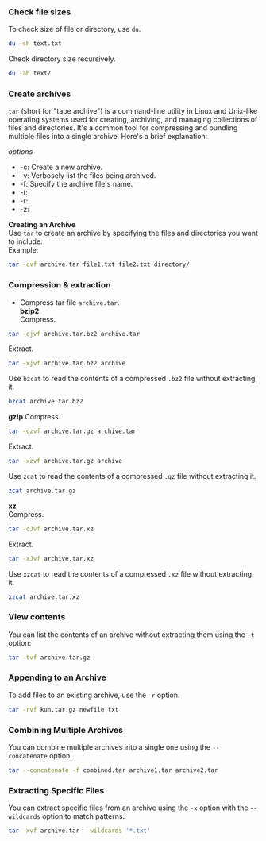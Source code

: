### Check file sizes
To check size of file or directory, use `du`.
```sh
du -sh text.txt
```

Check directory size recursively.
```sh
du -ah text/
```
### Create archives  
`tar` (short for "tape archive") is a command-line utility in Linux and Unix-like operating systems used for creating, archiving, and managing collections of files and directories. It's a common tool for compressing and bundling multiple files into a single archive. Here's a brief explanation:

*options*  
- -c: Create a new archive.
- -v: Verbosely list the files being archived.
- -f: Specify the archive file's name.
- -t:
- -r:
- -z: 

**Creating an Archive**  
Use `tar` to create an archive by specifying the files and directories you want to include.  
Example:  
```sh
tar -cvf archive.tar file1.txt file2.txt directory/
```


### Compression & extraction  
- Compress tar file `archive.tar`.  
**bzip2**  
Compress.  
```sh
tar -cjvf archive.tar.bz2 archive.tar
```

Extract.  
```sh
tar -xjvf archive.tar.bz2 archive
```  
Use `bzcat` to read the contents of a compressed `.bz2` file without extracting it.
```sh
bzcat archive.tar.bz2
```  

**gzip**
Compress.    
```sh  
tar -czvf archive.tar.gz archive.tar
```

Extract.  
```sh
tar -xzvf archive.tar.gz archive
```  
Use `zcat` to read the contents of a compressed `.gz` file without extracting it.  
```sh
zcat archive.tar.gz
```

**xz**  
Compress.  
```sh
tar -cJvf archive.tar.xz
```  
Extract.  
```sh
tar -xJvf archive.tar.xz
```  
Use `xzcat` to read the contents of a compressed `.xz` file without extracting it.  
```sh
xzcat archive.tar.xz
```


### View contents  
You can list the contents of an archive without extracting them using the `-t` option:  
```sh
tar -tvf archive.tar.gz
```  

### Appending to an Archive
To add files to an existing archive, use the `-r` option.  
```sh
tar -rvf kun.tar.gz newfile.txt
```

### Combining Multiple Archives  
You can combine multiple archives into a single one using the `--concatenate` option.  
```sh
tar --concatenate -f combined.tar archive1.tar archive2.tar
```

### Extracting Specific Files  
You can extract specific files from an archive using the `-x` option with the `--wildcards` option to match patterns.  
```sh
tar -xvf archive.tar --wildcards '*.txt'
```
